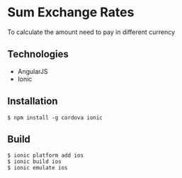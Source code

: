 Sum Exchange Rates
=====================

To calculate the amount need to pay in different currency

## Technologies

- AngularJS
- Ionic

## Installation
```
$ npm install -g cordova ionic
```

## Build

```
$ ionic platform add ios
$ ionic build ios
$ ionic emulate ios
```